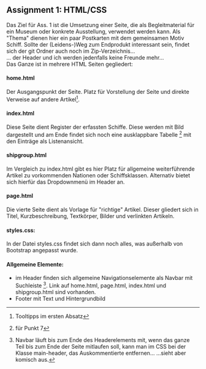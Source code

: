 ## Assignment 1: HTML/CSS

Das Ziel für Ass. 1 ist die Umsetzung einer Seite, die als Begleitmaterial für ein Museum oder konkrete Ausstellung, verwendet werden kann.
Als "Thema" dienen hier ein paar Postkarten mit dem gemeinsamen Motiv Schiff.
Sollte der (Leidens-)Weg zum Endprodukt interessant sein, findet sich der git Ordner auch noch im Zip-Verzeichnis... <br/>
... der Header und ich werden jedenfalls keine Freunde mehr... <br/>
Das Ganze ist in mehrere HTML Seiten gegliedert:

#### home.html
Der Ausgangspunkt der Seite. Platz für Vorstellung der Seite und direkte Verweise auf andere Artikel[^1].

#### index.html
Diese Seite dient Register der erfassten Schiffe. Diese werden mit Bild dargestellt und am Ende findet sich noch eine ausklappbare Tabelle [^2] mit den Einträge als Listenansicht.

#### shipgroup.html
Im Vergleich zu index.html gibt es hier Platz für allgemeine weiterführende Artikel zu vorkommenden Nationen oder Schiffsklassen. Alternativ bietet sich hierfür das Dropdownmenü im Header an.

#### page.html
Die vierte Seite dient als Vorlage für "richtige" Artikel. Dieser gliedert sich in Titel, Kurzbeschreibung, Textkörper, Bilder und verlinkten Artikeln.

#### styles.css:
In der Datei styles.css findet sich dann noch alles, was außerhalb von Bootstrap angepasst wurde.

#### Allgemeine Elemente:
- im Header finden sich allgemeine Navigationselemente als Navbar mit Suchleiste [^3]. Link auf home.html, page.html, index.html und shipgroup.html sind vorhanden.
- Footer mit Text und Hintergrundbild



[^1]: Tooltipps im ersten Absatz
[^2]: für Punkt 7 
[^3]: Navbar läuft bis zum Ende des Headerelements mit, wenn das ganze Teil bis zum Ende der Seite mitlaufen soll, kann man im CSS bei der Klasse main-header, das Auskommentierte entfernen...
...sieht aber komisch aus. 